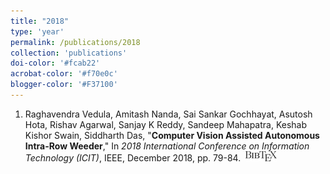 ```yaml
---
title: "2018"
type: 'year'
permalink: /publications/2018
collection: 'publications'
doi-color: '#fcab22'
acrobat-color: '#f70e0c'
blogger-color: '#F37100'
---
```

1. Raghavendra Vedula, Amitash Nanda, Sai Sankar Gochhayat, Asutosh Hota, Rishav Agarwal, Sanjay K Reddy, Sandeep Mahapatra, Keshab Kishor Swain, Siddharth Das, "**Computer Vision Assisted Autonomous Intra-Row Weeder**," In *2018 International Conference on Information Technology (ICIT)*, IEEE, December 2018, pp. 79-84. <a href='https://doi.org/10.1109/ICIT.2018.00027' target='_blank'><i class='ai ai-fw ai-doi' style='color: {{ page.doi-color }}'></i></a> <a href='https://ieeexplore.ieee.org/abstract/document/8724156' target='_blank'><i class='fas fa-solid fa-file-pdf' style='color: {{ page.acrobat-color }}'></i></a> &nbsp;<a href='/publications/bibtex#vedula2018computert' target='_blank' class='btn btn--mcwbibtex'><img src='../images/BibTeX_logo-16px-high.png'/></a>
